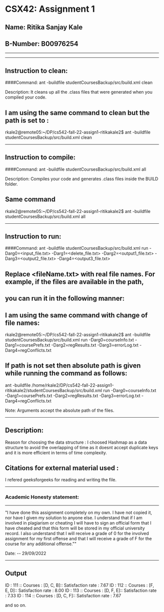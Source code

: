 # CSX42: Assignment 1
## Name: Ritika Sanjay Kale
## B-Number: B00976254

-----------------------------------------------------------------------
-----------------------------------------------------------------------

## Instruction to clean:

####Command: ant -buildfile studentCoursesBackup/src/build.xml clean

Description: It cleans up all the .class files that were generated when you
compiled your code.

## I am using the same command to clean but the path is set to :
rkale2@remote05:~/DP/cs542-fall-22-assign1-ritikakale2$  ant -buildfile studentCoursesBackup/src/build.xml clean

-----------------------------------------------------------------------
## Instruction to compile:

####Command: ant -buildfile studentCoursesBackup/src/build.xml all

Description: Compiles your code and generates .class files inside the BUILD folder.

## Same command

rkale2@remote05:~/DP/cs542-fall-22-assign1-ritikakale2$ ant -buildfile studentCoursesBackup/src/build.xml all

-----------------------------------------------------------------------
## Instruction to run:

####Command: ant -buildfile studentCoursesBackup/src/build.xml run -Darg0=<input_file.txt> -Darg1=<delete_file.txt> -Darg2=<output1_file.txt> -Darg3=<output2_file.txt> -Darg4=<output3_file.txt>

## Replace <fileName.txt> with real file names. For example, if the files are available in the path,
## you can run it in the following manner:

## I am using the same command with change of file names:

rkale2@remote05:~/DP/cs542-fall-22-assign1-ritikakale2$ ant -buildfile studentCoursesBackup/src/build.xml run -Darg0=courseInfo.txt -Darg1=coursePrefs.txt -Darg2=regResults.txt -Darg3=errorLog.txt -Darg4=regConflicts.txt

## If path is not set then absolute path is given while running the command as follows:

ant -buildfile /home/rkale2/DP/cs542-fall-22-assign1-ritikakale2/studentCoursesBackup/src/build.xml run -Darg0=courseInfo.txt -Darg1=coursePrefs.txt -Darg2=regResults.txt -Darg3=errorLog.txt -Darg4=regConflicts.txt



Note: Arguments accept the absolute path of the files.

-----------------------------------------------------------------------
## Description:
Reason for choosing the data structure :
I choosed Hashmap as a data structure to avoid the overlapping of time as it doesnt accept duplicate keys and it is more efficient in terms of time complexity.

## Citations for external material used :
I refered geeksforgeeks for reading and writing the file.

-----------------------------------------------------------------------
### Academic Honesty statement:
-----------------------------------------------------------------------

"I have done this assignment completely on my own. I have not copied
it, nor have I given my solution to anyone else. I understand that if
I am involved in plagiarism or cheating I will have to sign an
official form that I have cheated and that this form will be stored in
my official university record. I also understand that I will receive a
grade of 0 for the involved assignment for my first offense and that I
will receive a grade of F for the course for any additional
offense.""

Date: -- 29/09/2022


--------------------------------------------------------------------------
## Output 

ID : 111 :: Courses : [D, C, B]:: Satisfaction rate : 7.67
ID : 112 :: Courses : [F, E, D]:: Satisfaction rate : 8.00
ID : 113 :: Courses : [D, F, E]:: Satisfaction rate : 7.33
ID : 114 :: Courses : [D, C, F]:: Satisfaction rate : 7.67

and so on.